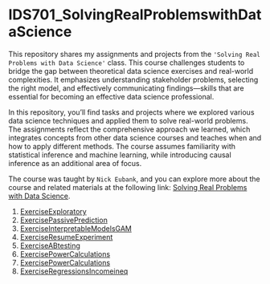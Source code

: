 # IDS701_SolvingRealProblemswithDataScience
 
This repository shares my assignments and projects from the `'Solving Real Problems with Data Science'` class. This course challenges students to bridge the gap between theoretical data science exercises and real-world complexities. It emphasizes understanding stakeholder problems, selecting the right model, and effectively communicating findings—skills that are essential for becoming an effective data science professional.

In this repository, you’ll find tasks and projects where we explored various data science techniques and applied them to solve real-world problems. The assignments reflect the comprehensive approach we learned, which integrates concepts from other data science courses and teaches when and how to apply different methods. The course assumes familiarity with statistical inference and machine learning, while introducing causal inference as an additional area of focus.

The course was taught by `Nick Eubank`, and you can explore more about the course and related materials at the following link: [Solving Real Problems with Data Science](https://ds4humans.com/landing_page.html).

 
1.  [ExerciseExploratory](https://github.com/BarbaraPFloresRios/IDS701_SolvingRealProblemsWithDataScience/blob/main/20240201_ExerciseExploratory/Exercise_exploratory.ipynb)
2. [ExercisePassivePrediction](https://github.com/BarbaraPFloresRios/IDS701_SolvingRealProblemsWithDataScience/blob/main/20240227_ExercisePassivePrediction/Exercise_passive_prediction.ipynb)
3. [ExerciseInterpretableModelsGAM](https://github.com/BarbaraPFloresRios/IDS701_SolvingRealProblemsWithDataScience/blob/main/20240305_ExerciseInterpretableModelsGAM/exercise_interpretable.ipynb)
4. [ExerciseResumeExperiment](https://github.com/BarbaraPFloresRios/IDS701_SolvingRealProblemsWithDataScience/blob/main/20240305_ExerciseResumeExperiment/exercise_resume_experiment.ipynb)
5. [ExerciseABtesting](https://github.com/BarbaraPFloresRios/IDS701_SolvingRealProblemsWithDataScience/blob/main/20240319_ExerciseABTesting/exercise_abtesting.ipynb)
6. [ExercisePowerCalculations](https://github.com/BarbaraPFloresRios/IDS701_SolvingRealProblemsWithDataScience/blob/main/20240326_ExercisePowerCalculations/exercise_power_calculations.ipynb)
7. [ExercisePowerCalculations](https://github.com/BarbaraPFloresRios/IDS701_SolvingRealProblemsWithDataScience/blob/main/20240326_ExercisePowerCalculations/exercise_power_calculations.ipynb)
8. [ExerciseRegressionsIncomeineq](https://github.com/BarbaraPFloresRios/IDS701_SolvingRealProblemsWithDataScience/blob/main/20240409_ExerciseRegressionsIncomeineq/exercise_regressions_incomeineq.ipynb)
